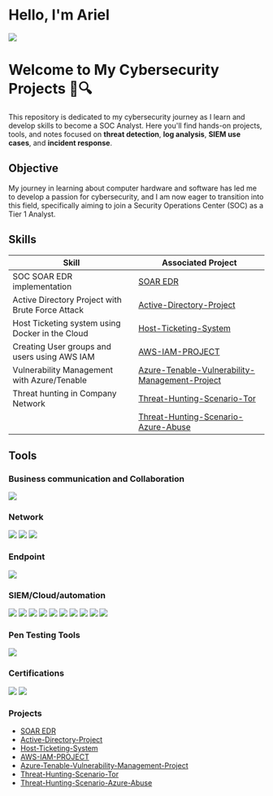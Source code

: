 # Hello, I'm Ariel
<a href="https://www.linkedin.com/in/ariel-torrez/"><img src="https://img.shields.io/badge/-LinkedIn-0072b1?&style=for-the-badge&logo=linkedin&logoColor=white" /></a>

# Welcome to My Cybersecurity Projects 👾🔍

This repository is dedicated to my cybersecurity journey as I learn and develop skills to become a SOC Analyst. Here you'll find hands-on projects, tools, and notes focused on **threat detection**, **log analysis**, **SIEM use cases**, and **incident response**.

## Objective

My journey in learning about computer hardware and software has led me to develop a passion for cybersecurity, and I am now eager to transition into this field, specifically aiming to join a Security Operations Center (SOC) as a Tier 1 Analyst.

## Skills

| Skill                                         | Associated Project         |
|-----------------------------------------------|----------------------------|
| SOC SOAR EDR implementation          | <a href="https://github.com/Torrez1998/SOAR-EDR-Integration-Project">SOAR EDR</a>|
| Active Directory Project with Brute Force Attack | <a href="https://github.com/Torrez1998/Active-Directory-project">Active-Directory-Project</a>|
| Host Ticketing system using Docker in the Cloud         | <a href="https://github.com/Torrez1998/Host-Ticketing-system">Host-Ticketing-System</a>|
| Creating User groups and users using AWS IAM      | <a href="https://github.com/Torrez1998/AWS-IAM-PROJECT">AWS-IAM-PROJECT</a>|
| Vulnerability Management with Azure/Tenable                  | <a href="https://github.com/Torrez1998/Azure-Tenable-Vulnerability--management-project">Azure-Tenable-Vulnerability-Management-Project</a>|
| Threat hunting in Company Network | <a href="https://github.com/Torrez1998/Threat-Hunting-Scenario-Tor">Threat-Hunting-Scenario-Tor</a>|
| | <a href="https://github.com/Torrez1998/Threat-Hunt-Azure--Abuse">Threat-Hunting-Scenario-Azure-Abuse</a>|

## Tools

### Business communication and Collaboration

<img src="https://img.shields.io/badge/-Slack-4A154B?&style=for-the-badge&logo=Slack&logoColor=white" />

### Network 
<div>
    <img src="https://img.shields.io/badge/-Wireshark-1679A7?&style=for-the-badge&logo=Wireshark&logoColor=white" />
    <img src="https://img.shields.io/badge/-Tenable-00A1DE?&style=for-the-badge&logo=Tenable&logoColor=white" />
    <img src="https://img.shields.io/badge/-Docker-2496ED?&style=for-the-badge&logo=Docker&logoColor=white" />
</div>

### Endpoint
<div>
    <img src="https://img.shields.io/badge/-Microsoft_Defender_for_Endpoint-00A4EF?&style=for-the-badge&logo=Microsoft&logoColor=white" />
    
</div>

### SIEM/Cloud/automation
<div>
    <img src="https://img.shields.io/badge/-Microsoft_Sentinel-0078D4?&style=for-the-badge&logo=Microsoft&logoColor=white" />
    <img src="https://img.shields.io/badge/-Microsoft_Azure-0078D4?&style=for-the-badge&logo=Microsoft-Azure&logoColor=white" />
    <img src="https://img.shields.io/badge/-AWS-232F3E?&style=for-the-badge&logo=AmazonAWS&logoColor=white" />
    <img src="https://img.shields.io/badge/-AWS_IAM-232F3E?&style=for-the-badge&logo=Amazon-AWS&logoColor=white" />
    <img src="https://img.shields.io/badge/-VirtualBox-FFC107?&style=for-the-badge&logo=VirtualBox&logoColor=white" />
    <img src="https://img.shields.io/badge/-Splunk-000000?&style=for-the-badge&logo=Splunk&logoColor=white" />
    <img src="https://img.shields.io/badge/-Elastic-005571?&style=for-the-badge&logo=Elastic&logoColor=white" />
    <img src="https://img.shields.io/badge/-Vultr-007BFC?&style=for-the-badge&logo=Vultr&logoColor=white" />
    <img src="https://img.shields.io/badge/-Tines-1679A7?&style=for-the-badge&logo=Tines&logoColor=white" />
    <img src="https://img.shields.io/badge/-LimaCharlie-1679A7?&style=for-the-badge&logo=LimaCharlie&logoColor=white" />
</div>

### Pen Testing Tools
<div>
    <img src="https://img.shields.io/badge/-Crowbar-000000?&style=for-the-badge&logo=gnometerminal&logoColor=white)" />
</div>

### Certifications
<div>
<img src="https://img.shields.io/badge/-Security%2B-FF0000?&style=for-the-badge&logo=CompTIA&logoColor=white" />
<img src="https://img.shields.io/badge/-Network%2B-007ACC?&style=for-the-badge&logo=CompTIA&logoColor=white" />
</div>

### Projects
- <a href="https://github.com/Torrez1998/SOAR-EDR-Integration-Project">SOAR EDR</a>
- <a href="https://github.com/Torrez1998/Active-Directory-project">Active-Directory-Project</a>
- <a href="https://github.com/Torrez1998/Host-Ticketing-system">Host-Ticketing-System</a>
- <a href="https://github.com/Torrez1998/AWS-IAM-PROJECT">AWS-IAM-PROJECT</a>
- <a href="https://github.com/Torrez1998/Azure-Tenable-Vulnerability--management-project">Azure-Tenable-Vulnerability-Management-Project</a>
- <a href="https://github.com/Torrez1998/Threat-Hunting-Scenario-Tor">Threat-Hunting-Scenario-Tor</a>
- <a href="https://github.com/Torrez1998/Threat-Hunt-Azure--Abuse">Threat-Hunting-Scenario-Azure-Abuse</a>
